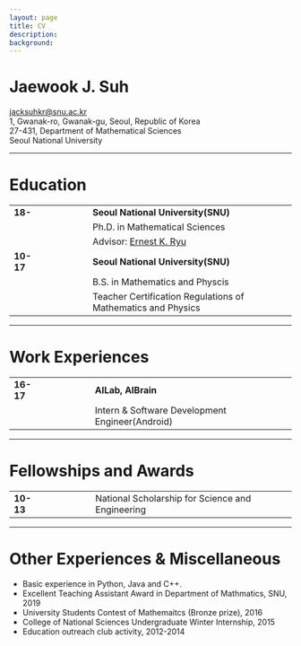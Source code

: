 ```yaml
---
layout: page
title: CV
description: 
background: 
---
```



# Jaewook J. Suh
jacksuhkr@snu.ac.kr   
1, Gwanak-ro, Gwanak-gu, Seoul, Republic of Korea  
27-431, Department of Mathematical Sciences  
Seoul National University  
 

---
# Education

| | | |  
|:---|---|---|
| **18-**      |　　　　| **Seoul National University(SNU)**|
|||Ph.D. in Mathematical Sciences |
|||Advisor: [Ernest K. Ryu](http://www.math.snu.ac.kr/~ernestryu/) |
|  **10-17** || **Seoul National University(SNU)**|
|||B.S. in Mathematics and Physcis|
|||Teacher Certification Regulations of Mathematics and Physics|

---
# Work Experiences

| | | |  
|:---|---|---|
| **16-17**      |　　　　| **AILab, AIBrain** |
|||Intern & Software Development Engineer(Android) |

---
# Fellowships and Awards

| | | |  
|:---|---|---|
| **10-13**      |　　　　| National Scholarship for Science and Engineering |

---
# Other Experiences & Miscellaneous
- Basic experience in Python, Java and C++.
- Excellent Teaching Assistant Award in Department of Mathmatics, SNU, 2019
- University Students Contest of Mathemaitcs (Bronze prize), 2016
- College of National Sciences Undergraduate Winter Internship, 2015
- Education outreach club activity, 2012-2014